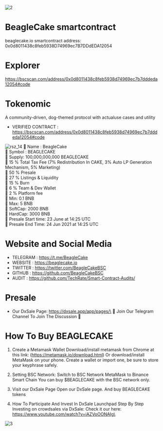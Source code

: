 
![2](https://beaglecake.io/images/beagle-cake.png)

# BeagleCake smartcontract
beaglecake.io smartcontract address: 0x0d8011438c8feb5938D74969ec7B7DDdEDA12054

# Explorer
https://bscscan.com/address/0x0d8011438c8feb5938d74969ec7b7dddeda12054#code

# Tokenomic
A community-driven, dog-themed protocol with actualuse cases and utility

* VERIFIED CONTRACT : https://bscscan.com/address/0x0d8011438c8feb5938d74969ec7b7dddeda12054#code

![rsz_14](https://beaglecake.io/images/logo.png)
🦴 Name : BeagleCake\
🦴 Symbol : BEAGLECAKE\
🦴 Supply: 100,000,000,000 BEAGLECAKE\
🦴 15 % Total Tax Fee (7% Redistribution In CAKE, 3% Auto LP Generation Mechanism, 5% Marketing)\
🦴 50 % Presale\
🦴 27 % Listings & Liquidity\
🦴 15 % Burn\
🦴 6 % Team & Dev Wallet\
🦴 2 % Platform fee\
🦴 Min: 0.1 BNB\
🦴 Max: 5 BNB\
🦴 SoftCap: 2000 BNB\
🦴 HardCap: 3000 BNB\
🦴 Presale Start time: 23 June at 14:25 UTC\
🦴 Presale End Time:	 24 Jun 2021 at 14:25 UTC

# Website and Social Media
* TELEGRAM : https://t.me/BeagleCake
* WEBSITE : https://beaglecake.io
* TWITTER :  https://twitter.com/BeagleCakeBSC
* GITHUB : https://github.com/BeagleCakeBSC
* AUDIT : https://github.com/TechRate/Smart-Contract-Audits/

# Presale
* Our DxSale Page: https://dxsale.app/app/pages/\
🐶 Join Our Telegram Channel To Join The Discussion 🐶

# How To Buy BEAGLECAKE
01. Create a Metamask Wallet
Download/install metamask from Chrome at this link: (https://metamask.io/download.html) Or download/install MetaMask on your phone. Create a wallet or import one, be sure to store your keyphrase safely.

02. Setting BSC Network:
Switch to BSC Network MetaMask to Binance Smart Chain You can buy $BEAGLECAKE with the BSC network only.

03. Visit our DxSale Page
Open our DxSale page. And buy BEAGLECAKE tokens

04. How To Participate And Invest In DxSale Launchpad Step By Step Investing on crowdsales via DxSale:
Check it our here: https://www.youtube.com/watch?v=iAZVoOONAIg\

![3](https://beaglecake.io/images/header-gif.gif)


